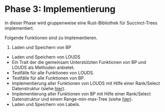 # Phase 3: Implementierung

In dieser Phase wird gruppenweise eine Rust-Bibliothek für Succinct-Trees implementiert.

Folgende Funktionen sind zu Implementieren.

1. Laden und Speichern von BP
* Laden und Speichern von LOUDS
* Ein Trait der die gemeinsam Unterstützten Funktionen von BP und LOUDS als Methoden anbietet.
* Testfälle für alle Funktionen von LOUDS.
* Testfälle für alle Funktionen von BP.
* Implementierung aller Funktionen von LOUDS mit Hilfe einer Rank/Select Datenstruktur (siehe [hier](https://www.dcc.uchile.cl/~gnavarro/ps/alenex10.pdf)).
* Implementierung aller Funktionen von BP mit Hilfe einer Rank/Select Datenstruktur und einem Range-min-max-Tree (siehe [hier](https://arxiv.org/pdf/1601.06939.pdf)).
* Laden und Speichern von Labels.

